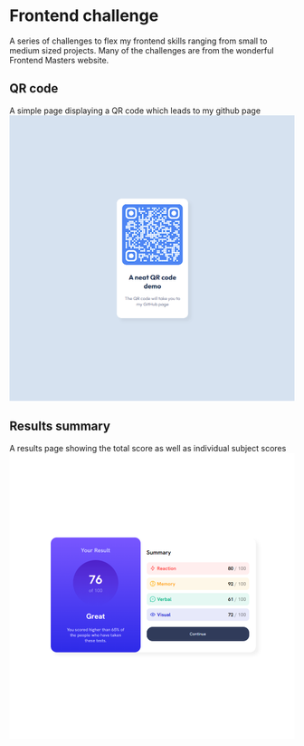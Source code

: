 # Frontend challenge
A series of challenges to flex my frontend skills ranging from small to medium sized projects. Many of the challenges are from the wonderful Frontend Masters website.

## QR code
A simple page displaying a QR code which leads to my github page
<img src="static/qr_code.png" />

## Results summary
A results page showing the total score as well as individual subject scores
<img src="static/results_summary.png" />
